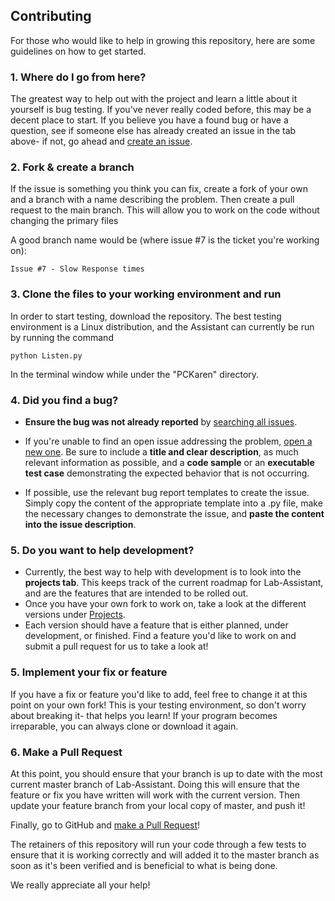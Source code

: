 ## Contributing

For those who would like to help in growing this repository, here are some guidelines on how to get started.

### 1. Where do I go from here?

The greatest way to help out with  the project and learn a little about it yourself is bug testing. 
If you've never really coded before, this may be a decent place to start.
If you believe you have a found bug or have a question, see if someone else has already created an issue in the tab above-
if not, go ahead and [create an issue](https://github.com/SPARC-Auburn/Lab-Assistant/issues/new).

### 2. Fork & create a branch

If the issue is something you think you can fix, create a fork of your own and a branch with a name
describing the problem. Then create a pull request to the main branch. This will allow you to work on the code
without changing the primary files

A good branch name would be (where issue #7 is the ticket you're working on):

```
Issue #7 - Slow Response times
```

### 3. Clone the files to your working environment and run

In order to start testing, download the repository. The best testing environment is a Linux distribution, and the Assistant can currently
be run by running the command

```
python Listen.py
```

In the terminal window while under the "PCKaren" directory.


### 4. Did you find a bug?

* **Ensure the bug was not already reported** by [searching all
  issues](https://github.com/SPARC-Auburn/Lab-Assistant/issues).

* If you're unable to find an open issue addressing the problem, [open a new
  one](https://github.com/SPARC-Auburn/Lab-Assistant/issues/new).  Be sure to
  include a **title and clear description**, as much relevant information as
  possible, and a **code sample** or an **executable test case** demonstrating
  the expected behavior that is not occurring.

* If possible, use the relevant bug report templates to create the issue.
  Simply copy the content of the appropriate template into a .py file, make the
  necessary changes to demonstrate the issue, and **paste the content into the
  issue description**.
  
### 5. Do you want to help development?

 * Currently, the best way to help with development is to look into the **projects tab**. This keeps track of the current roadmap
 for Lab-Assistant, and are the features that are intended to be rolled out.
 * Once you have your own fork to work on, take a look at the different versions under [Projects](https://github.com/SPARC-Auburn/Lab-Assistant/projects).
 * Each version should have a feature that is either planned, under development, or finished. Find a feature you'd like to work on and
 submit a pull request for us to take a look at!

### 5. Implement your fix or feature

If you have a fix or feature you'd like to add, feel free to change it at this point on your own fork!
This is your testing environment, so don't worry about breaking it- that helps you learn!
If your program becomes irreparable, you can always clone or download it again.

### 6. Make a Pull Request

At this point, you should ensure that your branch is up to date with the most current master branch of Lab-Assistant.
Doing this will ensure that the feature or fix you have written will work with the current version.
Then update your feature branch from your local copy of master, and push it!

Finally, go to GitHub and
[make a Pull Request](https://help.github.com/articles/creating-a-pull-request)!

The retainers of this repository will run your code through a few tests to ensure that it is working correctly and 
will added it to the master branch as soon as it's been verified and is beneficial to what is being done.

We really appreciate all your help!
